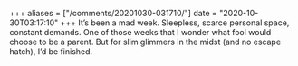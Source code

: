+++
aliases = ["/comments/20201030-031710/"]
date = "2020-10-30T03:17:10"
+++
It’s been a mad week. Sleepless, scarce personal space, constant demands. One of those weeks that I wonder what fool would choose to be a parent. But for slim glimmers in the midst (and no escape hatch), I’d be finished.


